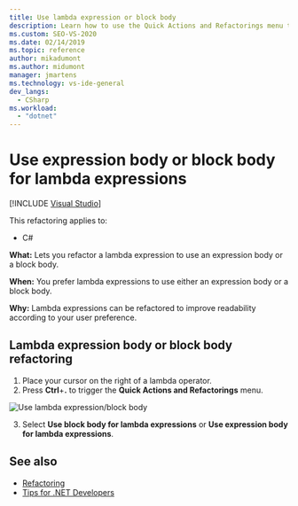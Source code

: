 ```yaml
---
title: Use lambda expression or block body
description: Learn how to use the Quick Actions and Refactorings menu to refactor a lambda expression to use an expression body or a block body.
ms.custom: SEO-VS-2020
ms.date: 02/14/2019
ms.topic: reference
author: mikadumont 
ms.author: midumont 
manager: jmartens
ms.technology: vs-ide-general
dev_langs:
  - CSharp
ms.workload:
  - "dotnet"
---
```

# Use expression body or block body for lambda expressions

 [!INCLUDE [Visual Studio](~/includes/applies-to-version/vs-windows-only.md)]

This refactoring applies to:

- C#

**What:** Lets you refactor a lambda expression to use an expression body or a block body.

**When:** You prefer lambda expressions to use either an expression body or a block body.

**Why:** Lambda expressions can be refactored to improve readability according to your user preference.

## Lambda expression body or block body refactoring

1. Place your cursor on the right of a lambda operator.
2. Press **Ctrl**+**.** to trigger the **Quick Actions and Refactorings** menu.

  ![Use lambda expression/block body](media/block-body-lambda.png)

3. Select **Use block body for lambda expressions** or **Use expression body for lambda expressions**.

## See also

- [Refactoring](../refactoring-in-visual-studio.md)
- [Tips for .NET Developers](../csharp-developer-productivity.md)
